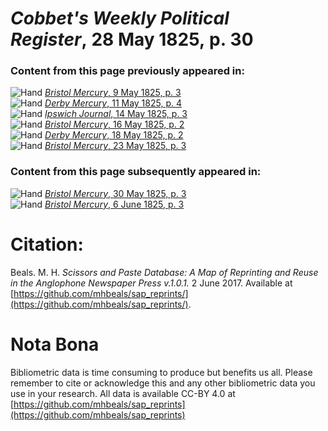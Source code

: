 # *Cobbet's Weekly Political Register*, 28 May 1825, p. 30  
  
### Content from this page previously appeared in:  
![Hand](http://scissorsandpaste.net/wp-content/uploads/2017/06/smallhandpointer.png) [*Bristol Mercury*, 9 May 1825, p. 3](https://mhbeals.github.io/sap_html/Bristol-Mercury/Bristol-Mercury-9-May-1825-p-3)  
![Hand](http://scissorsandpaste.net/wp-content/uploads/2017/06/smallhandpointer.png) [*Derby Mercury*, 11 May 1825, p. 4](https://mhbeals.github.io/sap_html/Derby-Mercury/Derby-Mercury-11-May-1825-p-4)  
![Hand](http://scissorsandpaste.net/wp-content/uploads/2017/06/smallhandpointer.png) [*Ipswich Journal*, 14 May 1825, p. 3](https://mhbeals.github.io/sap_html/Ipswich-Journal/Ipswich-Journal-14-May-1825-p-3)  
![Hand](http://scissorsandpaste.net/wp-content/uploads/2017/06/smallhandpointer.png) [*Bristol Mercury*, 16 May 1825, p. 2](https://mhbeals.github.io/sap_html/Bristol-Mercury/Bristol-Mercury-16-May-1825-p-2)  
![Hand](http://scissorsandpaste.net/wp-content/uploads/2017/06/smallhandpointer.png) [*Derby Mercury*, 18 May 1825, p. 2](https://mhbeals.github.io/sap_html/Derby-Mercury/Derby-Mercury-18-May-1825-p-2)  
![Hand](http://scissorsandpaste.net/wp-content/uploads/2017/06/smallhandpointer.png) [*Bristol Mercury*, 23 May 1825, p. 3](https://mhbeals.github.io/sap_html/Bristol-Mercury/Bristol-Mercury-23-May-1825-p-3)  
  
### Content from this page subsequently appeared in:  
![Hand](http://scissorsandpaste.net/wp-content/uploads/2017/06/smallhandpointer.png) [*Bristol Mercury*, 30 May 1825, p. 3](https://mhbeals.github.io/sap_html/Bristol-Mercury/Bristol-Mercury-30-May-1825-p-3)  
![Hand](http://scissorsandpaste.net/wp-content/uploads/2017/06/smallhandpointer.png) [*Bristol Mercury*, 6 June 1825, p. 3](https://mhbeals.github.io/sap_html/Bristol-Mercury/Bristol-Mercury-6-June-1825-p-3)  


# Citation: 

Beals. M. H. *Scissors and Paste Database: A Map of Reprinting and Reuse in the Anglophone Newspaper Press v.1.0.1.* 2 June 2017. Available at [https://github.com/mhbeals/sap_reprints/](https://github.com/mhbeals/sap_reprints/). 

# Nota Bona

Bibliometric data is time consuming to produce but benefits us all. Please remember to cite or acknowledge this and any other bibliometric data you use in your research. All data is available CC-BY 4.0 at [https://github.com/mhbeals/sap_reprints](https://github.com/mhbeals/sap_reprints)